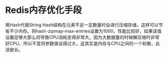 Redis内存优化手段
========================
用Hash代替String
Hash结构在元素不足一定数量时会进行压缩存储，这样可以节省不少内存。将hash-zipmap-max-entries设置为1000，性能比较好，如果该值设置足够大那么将导致CPU消耗变得非常大。因为大数据量的时候解压缩时非常好CPU，所以不宜将参数值设得过大，这其实是内存与CPU之间的一个权衡，此消彼长。